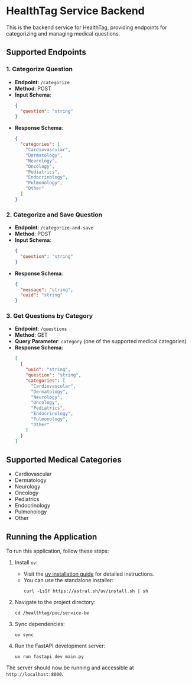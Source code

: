# HealthTag Service Backend

This is the backend service for HealthTag, providing endpoints for categorizing and managing medical questions.

## Supported Endpoints

### 1. Categorize Question
- **Endpoint**: `/categorize`
- **Method**: POST
- **Input Schema**:
  ```json
  {
    "question": "string"
  }
  ```
- **Response Schema**:
  ```json
  {
    "categories": [
      "Cardiovascular",
      "Dermatology",
      "Neurology",
      "Oncology",
      "Pediatrics",
      "Endocrinology",
      "Pulmonology",
      "Other"
    ]
  }
  ```

### 2. Categorize and Save Question
- **Endpoint**: `/categorize-and-save`
- **Method**: POST
- **Input Schema**:
  ```json
  {
    "question": "string"
  }
  ```
- **Response Schema**:
  ```json
  {
    "message": "string",
    "uuid": "string"
  }
  ```

### 3. Get Questions by Category
- **Endpoint**: `/questions`
- **Method**: GET
- **Query Parameter**: `category` (one of the supported medical categories)
- **Response Schema**:
  ```json
  [
    {
      "uuid": "string",
      "question": "string",
      "categories": [
        "Cardiovascular",
        "Dermatology",
        "Neurology",
        "Oncology",
        "Pediatrics",
        "Endocrinology",
        "Pulmonology",
        "Other"
      ]
    }
  ]
  ```

## Supported Medical Categories
- Cardiovascular
- Dermatology
- Neurology
- Oncology
- Pediatrics
- Endocrinology
- Pulmonology
- Other

## Running the Application

To run this application, follow these steps:

1. Install `uv`:
   - Visit the [uv installation guide](https://docs.astral.sh/uv/getting-started/installation/) for detailed instructions.
   - You can use the standalone installer:
     ```
     curl -LsSf https://astral.sh/uv/install.sh | sh
     ```

2. Navigate to the project directory:
   ```
   cd /healthtag/poc/service-be
   ```

3. Sync dependencies:
   ```
   uv sync
   ```

4. Run the FastAPI development server:
   ```
   uv run fastapi dev main.py
   ```

The server should now be running and accessible at `http://localhost:8000`.

